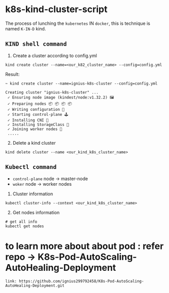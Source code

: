 # k8s-kind-cluster-script

The process of lunching the `kubernetes` IN `docker`, this is technique is named `K-IN-D` kind.

## `KIND shell command`
	
1. Create a cluster according to config.yml
		
```shell
kind create cluster --name=<our_k82_cluster_name> --config=config.yml
```
Result:

```
~ kind create cluster --name=ignius-k8s-cluster --config=config.yml

Creating cluster "ignius-k8s-cluster" ...
 ✓ Ensuring node image (kindest/node:v1.32.2) 🖼 
 ✓ Preparing nodes 📦 📦 📦 📦  
 ✓ Writing configuration 📜 
 ✓ Starting control-plane 🕹️ 
 ✓ Installing CNI 🔌 
 ✓ Installing StorageClass 💾 
 ✓ Joining worker nodes 🚜
 .....

```

2. Delete a kind cluster

```shell
kind delete cluster --name <our_kind_k8s_cluster_name>
```

## `Kubectl command`

- `control-plane` node -> master-node
- `woker` node -> worker nodes

1. Cluster information 

```shell
kubectl cluster-info --context <our_kind_k8s_cluster_name>
```

2. Get nodes information 

```shell]
# get all info
kubectl get nodes
```



# to learn more about about pod : refer repo -> K8s-Pod-AutoScaling-AutoHealing-Deployment
```
link: https://github.com/ignius299792458/K8s-Pod-AutoScaling-AutoHealing-Deployment.git
```
